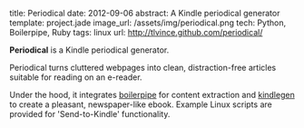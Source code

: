 title: Periodical
date: 2012-09-06
abstract: A Kindle periodical generator
template: project.jade
image_url: /assets/img/periodical.png
tech: Python, Boilerpipe, Ruby
tags: linux
url: http://tlvince.github.com/periodical/

**Periodical** is a Kindle periodical generator.

Periodical turns cluttered webpages into clean, distraction-free articles
suitable for reading on an e-reader.

Under the hood, it integrates [boilerpipe][] for content extraction and
[kindlegen][] to create a pleasant, newspaper-like ebook. Example Linux scripts
are provided for 'Send-to-Kindle' functionality.

  [kindlegen]: https://www.amazon.com/gp/feature.html?ie=UTF8&docId=1000765211
  [boilerpipe]: https://code.google.com/p/boilerpipe/
